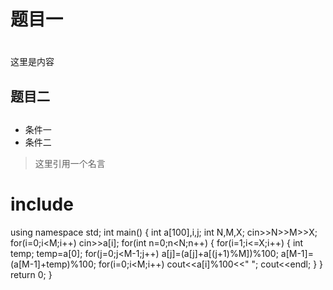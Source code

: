 # 题目一  <h1>
这里是内容
## 题目二 <h2>

- 条件一
- 条件二

> 这里引用一个名言


# include<iostream>
using namespace std;
int main()
{
	int a[100],i,j;
	int N,M,X;
	cin>>N>>M>>X;
	for(i=0;i<M;i++)
	cin>>a[i];
	for(int n=0;n<N;n++)
	{
	  for(i=1;i<=X;i++)
	  {
		int temp;
		temp=a[0];
		for(j=0;j<M-1;j++)
			a[j]=(a[j]+a[(j+1)%M])%100;
			a[M-1]=(a[M-1]+temp)%100; 
	for(i=0;i<M;i++)
	cout<<a[i]%100<<" ";
	cout<<endl;
}
}
	return 0;
}
